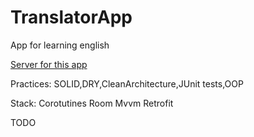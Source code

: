 # TranslatorApp
App for learning english

[Server for this app](https://github.com/KostyaGig/TranslatorAppServerAuthentification)

Practices: SOLID,DRY,CleanArchitecture,JUnit tests,OOP

Stack:
Corotutines
Room
Mvvm
Retrofit

TODO
